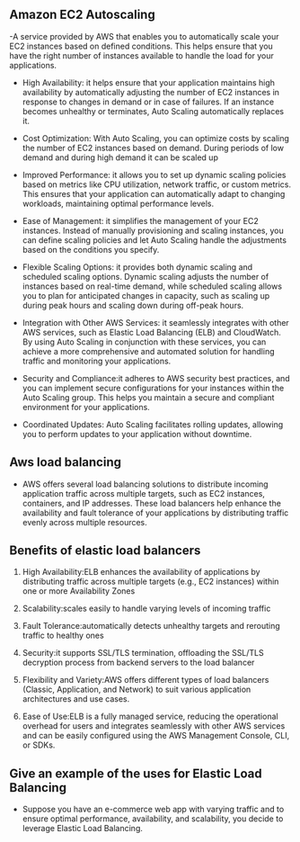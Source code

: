 ## Amazon EC2 Autoscaling
-A service provided by AWS that enables you to automatically scale your EC2 instances based on defined conditions. This helps ensure that you have the right number of instances available to handle the load for your applications.
- High Availability: it helps ensure that your application maintains high availability by automatically adjusting the number of EC2 instances in response to changes in demand or in case of failures. If an instance becomes unhealthy or terminates, Auto Scaling automatically replaces it.
- Cost Optimization: With Auto Scaling, you can optimize costs by scaling the number of EC2 instances based on demand. During periods of low demand and during high demand it can be scaled up

- Improved Performance: it allows you to set up dynamic scaling policies based on metrics like CPU utilization, network traffic, or custom metrics. This ensures that your application can automatically adapt to changing workloads, maintaining optimal performance levels.

- Ease of Management: it simplifies the management of your EC2 instances. Instead of manually provisioning and scaling instances, you can define scaling policies and let Auto Scaling handle the adjustments based on the conditions you specify. 

- Flexible Scaling Options: it provides both dynamic scaling and scheduled scaling options. Dynamic scaling adjusts the number of instances based on real-time demand, while scheduled scaling allows you to plan for anticipated changes in capacity, such as scaling up during peak hours and scaling down during off-peak hours.

- Integration with Other AWS Services: it seamlessly integrates with other AWS services, such as Elastic Load Balancing (ELB) and CloudWatch. By using Auto Scaling in conjunction with these services, you can achieve a more comprehensive and automated solution for handling traffic and monitoring your applications.

- Security and Compliance:it adheres to AWS security best practices, and you can implement secure configurations for your instances within the Auto Scaling group. This helps you maintain a secure and compliant environment for your applications.

- Coordinated Updates: Auto Scaling facilitates rolling updates, allowing you to perform updates to your application without downtime.

## Aws load balancing
- AWS offers several load balancing solutions to distribute incoming application traffic across multiple targets, such as EC2 instances, containers, and IP addresses. These load balancers help enhance the availability and fault tolerance of your applications by distributing traffic evenly across multiple resources. 

## Benefits of elastic load balancers
1. High Availability:ELB enhances the availability of applications by distributing traffic across multiple targets (e.g., EC2 instances) within one or more Availability Zones

2. Scalability:scales easily to handle varying levels of incoming traffic

3. Fault Tolerance:automatically detects unhealthy targets and rerouting traffic to healthy ones

4. Security:it supports SSL/TLS termination, offloading the SSL/TLS decryption process from backend servers to the load balancer

5. Flexibility and Variety:AWS offers different types of load balancers (Classic, Application, and Network) to suit various application architectures and use cases.

6. Ease of Use:ELB is a fully managed service, reducing the operational overhead for users and
integrates seamlessly with other AWS services and can be easily configured using the AWS Management Console, CLI, or SDKs.
    
## Give an example of the uses for Elastic Load Balancing
- Suppose you have an e-commerce web app with varying traffic and to ensure optimal performance, availability, and scalability, you decide to leverage Elastic Load Balancing.